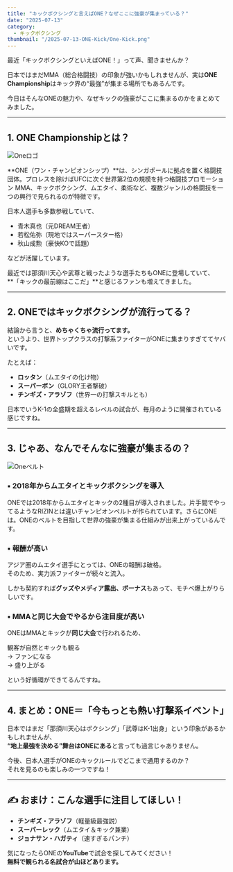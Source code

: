 ```yaml
---
title: "キックボクシングと言えばONE？なぜここに強豪が集まっている？"
date: "2025-07-13"
category:
  - キックボクシング
thumbnail: "/2025-07-13-ONE-Kick/One-Kick.png"
---
```


最近「キックボクシングといえばONE！」って声、聞きませんか？

日本ではまだMMA（総合格闘技）の印象が強いかもしれませんが、実は**ONE Championship**はキック界の“最強”が集まる場所でもあるんです。

今日はそんなONEの魅力や、なぜキックの強豪がここに集まるのかをまとめてみました。

---

## 1. ONE Championshipとは？
![Oneロゴ](/2025-07-13-One-Kick/One-logo.png)

**ONE（ワン・チャンピオンシップ）**は、シンガポールに拠点を置く格闘技団体。プロレスを除けばUFCに次ぐ世界第2位の規模を持つ格闘技プロモーション
MMA、キックボクシング、ムエタイ、柔術など、複数ジャンルの格闘技を一つの興行で見られるのが特徴です。

日本人選手も多数参戦していて、

- 青木真也（元DREAM王者）  
- 若松佑弥（現地ではスーパースター格）  
- 秋山成勲（豪快KOで話題）

などが活躍しています。

最近では那須川天心や武尊と戦ったような選手たちもONEに登場していて、  
**「キックの最前線はここだ」**と感じるファンも増えてきました。

---

## 2. ONEではキックボクシングが流行ってる？

結論から言うと、**めちゃくちゃ流行ってます。**  
というより、世界トップクラスの打撃系ファイターがONEに集まりすぎててヤバいです。

たとえば：

- **ロッタン**（ムエタイの化け物）  
- **スーパーボン**（GLORY王者撃破）  
- **チンギズ・アラゾフ**（世界一の打撃スキルとも）

日本でいうK-1の全盛期を超えるレベルの試合が、毎月のように開催されている感じですね。

---

## 3. じゃあ、なんでそんなに強豪が集まるの？
![Oneベルト](/2025-07-13-One-Kick/One-belt.jpg)

### ▪️ 2018年からムエタイとキックボクシングを導入
ONEでは2018年からムエタイとキックの2種目が導入されました。片手間でやってるようなRIZINとは違いチャンピオンベルトが作られています。さらにONEは。ONEのベルトを目指して世界の強豪が集まる仕組みが出来上がっているんです。

### ▪️ 報酬が高い  
アジア圏のムエタイ選手にとっては、ONEの報酬は破格。  
そのため、実力派ファイターが続々と流入。

しかも契約すれば**グッズやメディア露出、ボーナス**もあって、モチベ爆上がりらしいです。

### ▪️ MMAと同じ大会でやるから注目度が高い  
ONEはMMAとキックが**同じ大会**で行われるため、

観客が自然とキックも観る  
→ ファンになる  
→ 盛り上がる

という好循環ができてるんですね。

---

## 4. まとめ：ONE＝「今もっとも熱い打撃系イベント」

日本ではまだ「那須川天心はボクシング」「武尊はK-1出身」という印象があるかもしれませんが、  
**“地上最強を決める”舞台はONEにある**と言っても過言じゃありません。

今後、日本人選手がONEのキックルールでどこまで通用するのか？  
それを見るのも楽しみの一つですね！

---

## ✍️ おまけ：こんな選手に注目してほしい！

- **チンギズ・アラゾフ**（軽量級最強説）  
- **スーパーレック**（ムエタイ＆キック兼業）  
- **ジョナサン・ハガティ**（速すぎるパンチ）

気になったらONEの**YouTube**で試合を探してみてください！  
**無料で観られる名試合が山ほどあります。**

